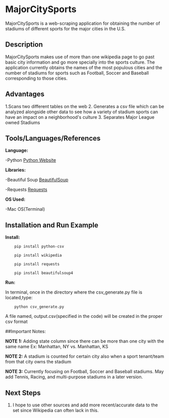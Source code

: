 # MajorCitySports
MajorCitySports is a web-scraping application for obtaining the number of stadiums of 
different sports for the major cities in the U.S.

## Description
MajorCitySports makes use of more than one wikipedia page to go past basic city information 
and go more specially into the sports culture. The application currently obtains the 
names of the most populous cities and the number of stadiums for sports such as 
Football, Soccer and Baseball corresponding to those cities. 


## Advantages
1.Scans two different tables on the web
2. Generates a csv file which can be analyzed alongside other data to see how 
a variety of stadium sports can have an impact on a neighborhood's culture
3. Separates Major League owned Stadiums 



## Tools/Languages/References
**Language:** 

-Python
[Python Website](https://www.python.org/)

**Libraries:** 

-Beautiful Soup
[BeautifulSoup](https://www.crummy.com/software/BeautifulSoup/bs4/doc/)

-Requests
[Requests](https://pypi.org/project/requests/2.7.0/)

**OS Used:** 

-Mac OS(Terminal)


## Installation and Run Example
**Install:** 

```
	pip install python-csv
```

```
	pip install wikipedia
```

```
	pip install requests
```

```
	pip install beautifulsoup4
```

**Run:** 

In terminal, once in the directory where the csv_generate.py file is located,type:

```
	python csv_generate.py
```


A file named, output.csv(specified in the code) will be created in the proper csv format 


##Important Notes:

**NOTE 1:** Adding state column since there can be more than
one city with the same name
Ex: Manhattan, NY vs. Manhattan, KS

**NOTE 2:** A stadium is counted for certain city also when a sport 
tenant/team from that city owns the stadium 

**NOTE 3:** Currently focusing on Football, Soccer and Baseball stadiums. May add 
Tennis, Racing, and multi-purpose stadiums in a later version. 
	
## Next Steps 
1. I hope to use other sources and add more recent/accurate data to the set since Wikipedia 
	can often lack in this.



